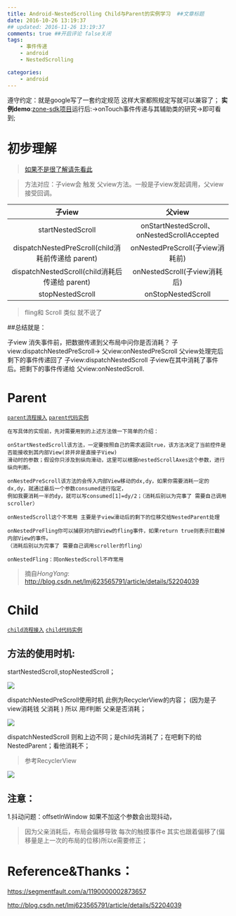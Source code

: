 ```yaml
---
title: Android-NestedScrolling Child与Parent的实例学习  ##文章标题
date: 2016-10-26 13:19:37
## updated: 2016-11-26 13:19:37
comments: true ##开启评论 false关闭
tags:
    - 事件传递
    - android
    - NestedScrolling

categories:
    - android
---
```

遵守约定：就是google写了一套约定规范 这样大家都照规定写就可以兼容了；
**实例demo**:[zone-sdk项目](https://github.com/luhaoaimama1/zone-sdk)运行后:->onTouch事件传递与其辅助类的研究->即可看到;

<!-- more -->

# 初步理解
>[如果不是很了解请先看此](https://segmentfault.com/a/1190000002873657)

>方法对应：子view会 触发 父view方法。一般是子view发起调用，父view接受回调。

| 子view | 父view  |
| :------------: |:---------------:| 
| startNestedScroll | onStartNestedScroll、onNestedScrollAccepted | 
| dispatchNestedPreScroll(child消耗前传递给 parent) | onNestedPreScroll(子view消耗前) | 
| dispatchNestedScroll(child消耗后传递给 parent) | onNestedScroll(子view消耗后) | 
| stopNestedScroll   | onStopNestedScroll | 
>fling和 Scroll 类似 就不说了

##总结就是：

子view 消失事件前，把数据传递到父布局中问你是否消耗？
子view:dispatchNestedPreScroll-> 父view:onNestedPreScroll
父view处理完后 剩下的事件传递回了 子view:dispatchNestedScroll  子view在其中消耗了事件后。把剩下的事件传递给 父view:onNestedScroll.

# Parent
[`parent流程接入`](http://fromwiz.com/share/s/3Hsjaq1-lQ9Q2SChN02Hkyvk2vEyiC22IktY2lqqNl1d1jF9)   [`parent代码实例`](https://github.com/luhaoaimama1/zone-sdk/blob/master/Android_Zone_Test/src/com/example/mylib_test/activity/touch/NestedScrollingActivity_hongParent.java)

```
在写具体的实现前，先对需要用到的上述方法做一下简单的介绍：

onStartNestedScroll该方法，一定要按照自己的需求返回true，该方法决定了当前控件是否能接收到其内部View(非并非是直接子View)
滑动时的参数；假设你只涉及到纵向滑动，这里可以根据nestedScrollAxes这个参数，进行纵向判断。

onNestedPreScroll该方法的会传入内部View移动的dx,dy，如果你需要消耗一定的dx,dy，就通过最后一个参数consumed进行指定，
例如我要消耗一半的dy，就可以写consumed[1]=dy/2；（消耗后别以为完事了 需要自己调用scroller）

onNestedScroll这个不常用 主要是子view滑动后的剩下的位移交给NestedParent处理

onNestedPreFling你可以捕获对内部View的fling事件，如果return true则表示拦截掉内部View的事件。
（消耗后别以为完事了 需要自己调用scroller的fling）

onNestedFling：同onNestedScroll不咋常用
```
>摘自*HongYang*: http://blog.csdn.net/lmj623565791/article/details/52204039



# Child
 
[`child流程接入`](http://fromwiz.com/share/s/3Hsjaq1-lQ9Q2SChN02Hkyvk0hpNyB0-1QGL2Fj4sK1tPrPG)  [`child代码实例`](https://github.com/luhaoaimama1/zone-sdk/blob/master/Android_Zone_Test/src/com/example/mylib_test/activity/touch/NestedScrollingActivity_Child.java) 

## 方法的使用时机:

startNestedScroll,stopNestedScroll；

![](http://ww3.sinaimg.cn/large/006tKfTcgw1fb8yykhy0yj30m808i76m.jpg)

dispatchNestedPreScroll使用时机  此例为RecyclerView的内容；
(因为是子view消耗钱 父消耗 )  所以 用if判断 父亲是否消耗；

![](http://ww2.sinaimg.cn/large/006tKfTcgw1fb8yyf39tvj30jg04y402.jpg)

dispatchNestedScroll  则和上边不同；是child先消耗了；在吧剩下的给NestedParent；看他消耗不；
>参考RecyclerView

![](http://ww4.sinaimg.cn/large/006tKfTcgw1fb8yy026faj30m80hgjxf.jpg)

## 注意：
1.抖动问题：offsetInWindow 如果不加这个参数会出现抖动，
>因为父亲消耗后，布局会偏移导致  每次的触摸事件e 其实也跟着偏移了(偏移量是上一次的布局的位移)所以e需要修正；


# Reference&Thanks：

https://segmentfault.com/a/1190000002873657

http://blog.csdn.net/lmj623565791/article/details/52204039